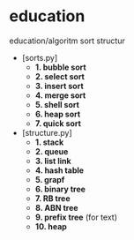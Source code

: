 # education
education/algoritm sort structur 
- [sorts.py]
    + **1. bubble sort**
    + **2. select sort**
    + **3. insert sort**
    + **4. merge sort**
    + **5. shell sort**
    + **6. heap sort**
    + **7. quick sort**
- [structure.py]
  + **1. stack**
  + **2. queue**
  + **3. list link**
  + **4. hash table**
  + **5. grapf**
  + **6. binary tree**
  + **7. RB tree**
  + **8. ABN tree**
  + **9. prefix tree** (for text)
  + **10. heap**
